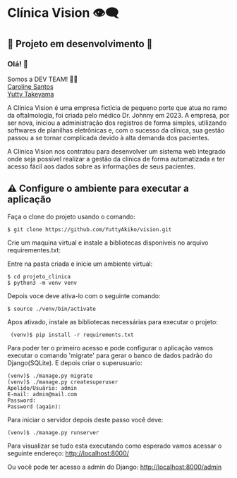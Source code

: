 # Clínica Vision 👁️‍🗨️
## 📌 Projeto em desenvolvimento 🚧

### Olá! 👋

Somos a DEV TEAM! 👩‍💻
<br> [Caroline Santos](https://github.com/Caroline-Stos)
<br> [Yutty Takeyama](https://github.com/YuttyAkiko) 

A Clínica Vision é uma empresa fictícia de pequeno porte que atua no ramo da
oftalmologia, foi criada pelo médico Dr. Johnny em 2023.
A empresa, por ser nova, iniciou a administração dos registros de forma simples, utilizando
softwares de planilhas eletrônicas e, com o sucesso da clínica, sua gestão passou a se tornar
complicada devido à alta demanda dos pacientes.

A Clínica Vision nos contratou para desenvolver um sistema web integrado onde seja possível realizar a gestão da clínica de forma automatizada e ter acesso fácil aos dados sobre as informações de seus pacientes.

<!-- ## Protótipo de alta fidelidade
<img src="static/img/home_vision.png" width="400px"> -->

## ⚠️ Configure o ambiente para executar a aplicação
Faça o clone do projeto usando o comando:
```
$ git clone https://github.com/YuttyAkiko/vision.git
```

Crie um maquina virtual e instale a bibliotecas disponiveis no 
arquivo requirementes.txt:

Entre na pasta criada e inicie um ambiente virtual:
```
$ cd projeto_clinica
$ python3 -m venv venv
```
Depois voce deve ativa-lo com o seguinte comando:

```
$ source ./venv/bin/activate
```
Apos ativado, instale as bibliotecas necessárias para executar o projeto:
```
 (venv)$ pip install -r requirements.txt
```
Para poder ter o primeiro acesso e pode configurar o aplicação vamos executar o comando 
'migrate' para gerar o banco de dados padrão do Django(SQLite). E depois criar o superusuario:
```
(venv)$ ./manage.py migrate
(venv)$ ./manage.py createsuperuser
Apelido/Usuário: admin
E-mail: admin@mail.com
Password: 
Password (again):
```

Para iniciar o servidor depois deste passo você deve:
```
(venv)$ ./manage.py runserver
```


Para visualizar se tudo esta executando como esperado vamos acessar o seguinte endereço:
[http://localhost:8000/](http://localhost:8000/)

Ou você pode ter acesso a admin do Django:
[http://localhost:8000/admin](http://localhost:8000/admin)